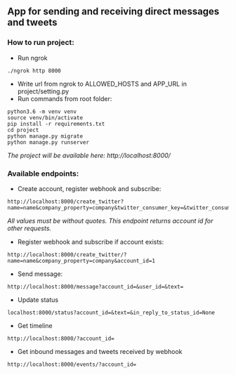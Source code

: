 ## App for sending and receiving direct messages and tweets

### How to run project:
* Run ngrok
```
./ngrok http 8000
```
* Write url from ngrok to ALLOWED_HOSTS and APP_URL in project/setting.py 
* Run commands from root folder:
```
python3.6 -m venv venv
source venv/bin/activate
pip install -r requirements.txt
cd project
python manage.py migrate
python manage.py runserver
```
_The project will be available here: http://localhost:8000/_

### Available endpoints:

* Create account, register webhook and subscribe:
```
http://localhost:8000/create_twitter?name=name&company_property=company&twitter_consumer_key=&twitter_consumer_secret=&twitter_access_token=&twitter_access_token_secret=&twitter_environment=
```
_All values must be without quotes.
This endpoint returns account id for other requests._

* Register webhook and subscribe if account exists:
```
http://localhost:8000/create_twitter/?name=name&company_property=company&account_id=1
```

* Send message:
```
http://localhost:8000/message?account_id=&user_id=&text=
```

* Update status
```
localhost:8000/status?account_id=&text=&in_reply_to_status_id=None
```

* Get timeline
```
http://localhost:8000/?account_id=
```

* Get inbound messages and tweets received by webhook
```
http://localhost:8000/events/?account_id=
```
